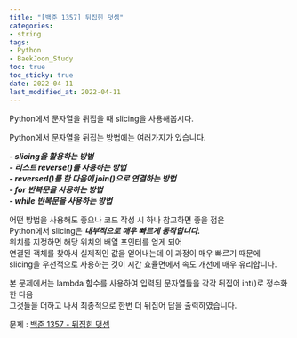 ```yaml
---
title: "[백준 1357] 뒤집힌 덧셈"
categories: 
- string
tags:
- Python
- BaekJoon_Study
toc: true
toc_sticky: true
date: 2022-04-11
last_modified_at: 2022-04-11
---
```


Python에서 문자열을 뒤집을 때 slicing을 사용해봅시다.

Python에서 문자열을 뒤집는 방법에는 여러가지가 있습니다.  

**_- slicing을 활용하는 방법_**  
**_- 리스트 reverse()를 사용하는 방법_**  
**_- reversed()를 한 다음에 join()으로 연결하는 방법_**  
**_- for 반복문을 사용하는 방법_**  
**_- while 반복문을 사용하는 방법_**   

어떤 방법을 사용해도 좋으나 코드 작성 시 하나 참고하면 좋을 점은  
Python에서 slicing은 **_내부적으로 매우 빠르게 동작합니다._**  
위치를 지정하면 해당 위치의 배열 포인터를 얻게 되어  
연결된 객체를 찾아서 실제적인 값을 얻어내는데 이 과정이 매우 빠르기 때문에  
slicing을 우선적으로 사용하는 것이 시간 효율면에서 속도 개선에 매우 유리합니다.  

본 문제에서는 lambda 함수를 사용하여 입력된 문자열들을 각각 뒤집어 int()로 정수화한 다음  
그것들을 더하고 나서 최종적으로 한번 더 뒤집어 답을 출력하였습니다. 

문제 : [백준 1357 - 뒤집힌 덧셈](https://www.acmicpc.net/problem/1357)

<script src="https://gist.github.com/Ryumaker/91b822dc9b83d301383c1b4a47d044a4.js"></script>



